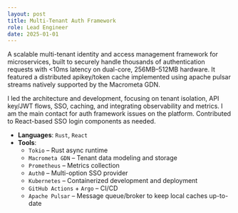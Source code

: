 ```yaml
---
layout: post
title: Multi-Tenant Auth Framework
role: Lead Engineer
date: 2025-01-01
---
```


A scalable multi-tenant identity and access management framework for microservices, built to securely handle thousands of authentication requests with <10ms latency on dual-core, 256MB–512MB hardware. It featured a distributed apikey/token cache implemented using apache pulsar streams natively supported by the Macrometa GDN.

I led the architecture and development, focusing on tenant isolation, API key/JWT flows, SSO, caching, and integrating observability and metrics. I am the main contact for auth framework issues on the platform. Contributed to React-based SSO login components as needed.

- **Languages**: `Rust`, `React`
- **Tools**:
    - `Tokio` – Rust async runtime
    - `Macrometa GDN` – Tenant data modeling and storage
    - `Prometheus` – Metrics collection 
    - `Auth0` – Multi-option SSO provider
    - `Kubernetes` – Containerized development and deployment
    - `GitHub Actions` + `Argo` – CI/CD
    - `Apache Pulsar` – Message queue/broker to keep local caches up-to-date
